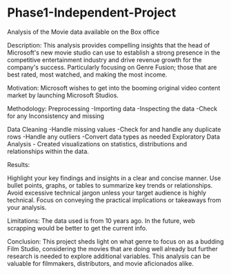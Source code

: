 # Phase1-Independent-Project
Analysis of the Movie data available on the Box office

Description:
This analysis provides compelling insights that the head of Microsoft's new movie studio can use to establish a strong presence in the competitive entertainment industry and drive revenue growth for the company's success. Particularly focusing on Genre Fusion; those that are best rated, most watched, and making the most income.

Motivation:
Microsoft wishes to get into the booming original video content market by launching Microsoft Studios.

Methodology:
Preprocessing -Importing data
      -Inspecting the data
        -Check for any Inconsistency and missing

Data Cleaning  -Handle missing values 
          -Check for and handle any duplicate rows
          -Handle any outliers
          -Convert data types as needed
Exploratory Data Analysis - Created visualizations on statistics, distributions and relationships within the data.

Results:

Highlight your key findings and insights in a clear and concise manner.
Use bullet points, graphs, or tables to summarize key trends or relationships.
Avoid excessive technical jargon unless your target audience is highly technical.
Focus on conveying the practical implications or takeaways from your analysis.


Limitations:
The data used is from 10 years ago. In the future, web scrapping would be better to get the current info.

Conclusion:
This project sheds light on what genre to focus on as a budding Film Studio, considering the movies that are doing well already but further research is needed to explore additional variables. This analysis can be valuable for filmmakers, distributors, and movie aficionados alike.
